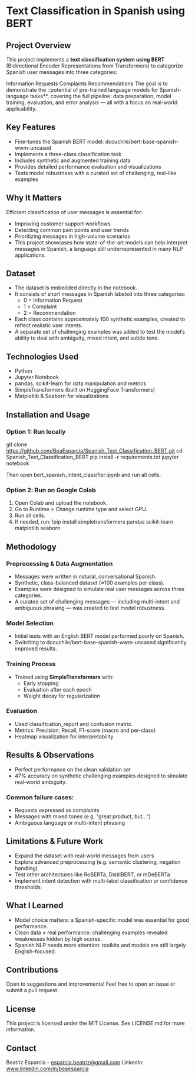 # Text Classification in Spanish using BERT
## Project Overview

This project implements a **text classification system using BERT** (Bidirectional Encoder Representations from Transformers) to categorize Spanish user messages into three categories:

Information Requests
Complaints
Recommendations
The goal is to demonstrate the ::potential of pre-trained language models for Spanish-language tasks**, covering the full pipeline: data preparation, model training, evaluation, and error analysis — all with a focus on real-world applicability.

## Key Features

- Fine-tunes the Spanish BERT model: dccuchile/bert-base-spanish-wwm-uncased
- Implements a three-class classification task
- Includes synthetic and augmented training data
- Provides detailed performance evaluation and visualizations
- Tests model robustness with a curated set of challenging, real-like examples

## Why It Matters

Efficient classification of user messages is essential for:

- Improving customer support workflows
- Detecting common pain points and user trends
- Prioritizing messages in high-volume scenarios
- This project showcases how state-of-the-art models can help interpret messages in Spanish, a language still underrepresented in many NLP applications.

## Dataset

- The dataset is embedded directly in the notebook.
- It consists of short messages in Spanish labeled into three categories:
   - 0 = Information Request
   - 1 = Complaint
   - 2 = Recommendation
- Each class contains approximately 100 synthetic examples, created to reflect realistic user intents.
- A separate set of challenging examples was added to test the model’s ability to deal with ambiguity, mixed intent, and subtle tone.

## Technologies Used

- Python
- Jupyter Notebook
- pandas, scikit-learn for data manipulation and metrics
- SimpleTransformers (built on HuggingFace Transformers)
- Matplotlib & Seaborn for visualizations

## Installation and Usage

### Option 1: Run locally

git clone https://github.com/BeaEsparcia/Spanish_Text_Classification_BERT.git
cd Spanish_Text_Classification_BERT
pip install -r requirements.txt
jupyter notebook

Then open bert_spanish_intent_classifier.ipynb and run all cells.

### Option 2: Run on Google Colab

1. Open Colab and upload the notebook.
2. Go to Runtime > Change runtime type and select GPU.
3. Run all cells.
4. If needed, run:
   !pip install simpletransformers pandas scikit-learn matplotlib seaborn

## Methodology

### Preprocessing & Data Augmentation

- Messages were written in natural, conversational Spanish.
- Synthetic, class-balanced dataset (≈100 examples per class).
- Examples were designed to simulate real user messages across three categories.
- A curated set of challenging messages — including multi-intent and ambiguous phrasing — was created to test model robustness.

### Model Selection

- Initial tests with an English BERT model performed poorly on Spanish.
- Switching to dccuchile/bert-base-spanish-wwm-uncased significantly improved results.

### Training Process

- Trained using **SimpleTransformers** with:
   - Early stopping
   - Evaluation after each epoch
   - Weight decay for regularization

### Evaluation

- Used classification_report and confusion matrix.
- Metrics: Precision, Recall, F1-score (macro and per-class)
- Heatmap visualization for interpretability

## Results & Observations

- Perfect performance on the clean validation set
- 47% accuracy on synthetic challenging examples designed to simulate real-world ambiguity.

### Common failure cases:

- Requests expressed as complaints
- Messages with mixed tones (e.g. “great product, but…”)
- Ambiguous language or multi-intent phrasing

## Limitations & Future Work

- Expand the dataset with real-world messages from users
- Explore advanced preprocessing (e.g. semantic clustering, negation handling)
- Test other architectures like RoBERTa, DistilBERT, or mDeBERTa
- Implement intent detection with multi-label classification or confidence thresholds

## What I Learned

- Model choice matters: a Spanish-specific model was essential for good performance.
- Clean data ≠ real performance: challenging examples revealed weaknesses hidden by high scores.
- Spanish NLP needs more attention: toolkits and models are still largely English-focused.
  
## Contributions

Open to suggestions and improvements!
Feel free to open an issue or submit a pull request.

## License

This project is licensed under the MIT License. See LICENSE.md for more information.

## Contact

Beatriz Esparcia - esparcia.beatriz@gmail.com
LinkedIn: www.linkedin.com/in/beaesparcia



   





